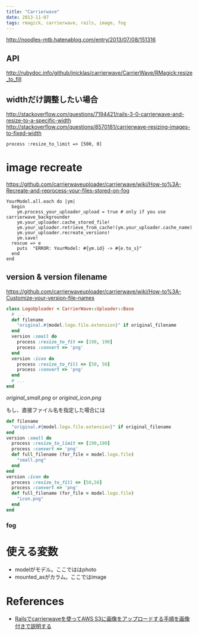 ```yaml
---
title: "Carrierwave"
date: 2013-11-07
tags: rmagick, carrierwave, rails, image, fog
---
```



<http://noodles-mtb.hatenablog.com/entry/2013/07/08/151316>

## API

<http://rubydoc.info/github/jnicklas/carrierwave/CarrierWave/RMagick:resize_to_fill>


## widthだけ調整したい場合

<http://stackoverflow.com/questions/7194421/rails-3-0-carrierwave-and-resize-to-a-specific-width>
<http://stackoverflow.com/questions/8570181/carrierwave-resizing-images-to-fixed-width>


`process :resize_to_limit => [500, 0]`




# image recreate

<https://github.com/carrierwaveuploader/carrierwave/wiki/How-to%3A-Recreate-and-reprocess-your-files-stored-on-fog>

```
YourModel.all.each do |ym|
  begin
    ym.process_your_uploader_upload = true # only if you use carrierwave_backgrounder
    ym.your_uploader.cache_stored_file!
    ym.your_uploader.retrieve_from_cache!(ym.your_uploader.cache_name)
    ym.your_uploader.recreate_versions!
    ym.save!
  rescue => e
    puts  "ERROR: YourModel: #{ym.id} -> #{e.to_s}"
  end
end
```

## version & version filename

<https://github.com/carrierwaveuploader/carrierwave/wiki/How-to%3A-Customize-your-version-file-names>


``` ruby
class LogoUploader < CarrierWave::Uploader::Base
  # ...
  def filename
    "original.#{model.logo.file.extension}" if original_filename
  end
  version :small do
    process :resize_to_fit => [190, 190]
    process :convert => 'png'
  end
  version :icon do
    process :resize_to_fill => [50, 50]
    process :convert => 'png'
  end
  # ...
end
```

*original_small.png* or *original_icon.png*

もし、直接ファイル名を指定した場合には

``` ruby
def filename
  "original.#{model.logo.file.extension}" if original_filename
end
version :small do
  process :resize_to_limit => [190,190]
  process :convert => 'png'
  def full_filename (for_file = model.logo.file)
    "small.png"
  end
end
version :icon do
  process :resize_to_fill => [50,50]
  process :convert => 'png'
  def full_filename (for_file = model.logo.file)
    "icon.png"
  end
end
```

### fog


# 使える変数

+ modelがモデル。ここでははphoto
+ mounted_asがカラム。ここではimage

# References

+ [Railsでcarrierwaveを使ってAWS S3に画像をアップロードする手順を画像付きで説明する](http://qiita.com/junara/items/1899f23c091bcee3b058)